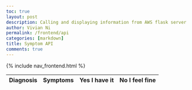 ```yaml
---
toc: true
layout: post
description: Calling and displaying information from AWS flask server
author: Vivian Ni
permalink: /frontend/api
categories: [markdown]
title: Symptom API
comments: true
---
```


{% include nav_frontend.html %}

<table>
  <thead>
  <tr>
    <th>Diagnosis</th>
    <th>Symptoms</th>
    <th>Yes I have it</th>
    <th>No I feel fine</th>
  </tr>
  </thead>
  <tbody id="result">
    <!-- javascript generated data -->
  </tbody>
</table>

<script>

 // prepare HTML defined "result" container for new output
  const resultContainer = document.getElementById("result");

  const url = "https://vase.nighthawkcodescrums.gq/api/diagnosis";

  // prepare fetch GET options
  const options = {
    method: 'GET', // *GET, POST, PUT, DELETE, etc.
    mode: 'cors', // no-cors, *cors, same-origin
    cache: 'default', // *default, no-cache, reload, force-cache, only-if-cached
    credentials: 'omit', // include, *same-origin, omit
    headers: {
      'Content-Type': 'application/json'
      // 'Content-Type': 'application/x-www-form-urlencoded',
    },
  };
  // prepare fetch PUT options, clones with JS Spread Operator (...)
  const put_options = {...options, method: 'PUT'}; // clones and replaces method

  // fetch the API
  fetch(url, options)
    // response is a RESTful "promise" on any successful fetch
    .then(response => {
      // check for response errors
      if (response.status !== 200) {
          error('GET API response failure: ' + response.status);
          return;
      }
      // valid response will have JSON data
      response.json().then(data => {
          console.log(data);
            for (const diagnosis of Object.keys(data)) {
                const symptom = data[diagnosis];
                console.log(diagnosis, symptom);
            
                const tr = document.createElement("tr");
            
            // td for diagnosis cell
                const diagnosis = document.createElement("td");
                diagnosis.innerHTML = diagnosis;  // add fetched data to innerHTML

                 const symptom = document.createElement("td");
                 symptom.innerHTML = symptom;
            // this builds ALL td's (cells) into tr (row) element
                tr.appendChild(diagnosis);
                tr.appendChild(symptom);
            }

            // make "tr element" for each "row of data"
           

            // // this adds all the tr (row) work above to the HTML "result" container
                resultContainer.appendChild(tr);
          })
      })
  //})
  // catch fetch errors (ie Nginx ACCESS to server blocked)
  .catch(err => {
    error(err + " " + url);
  });

  // Something went wrong with actions or responses
  function error(err) {
    // log as Error in console
    console.error(err);
    // append error to resultContainer
    const tr = document.createElement("tr");
    const td = document.createElement("td");
    td.innerHTML = err;
    tr.appendChild(td);
    resultContainer.appendChild(tr);
  }

</script>
